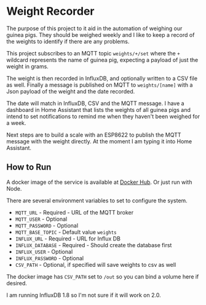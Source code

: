 # Weight Recorder

The purpose of this project to it aid in the automation of weighing our guinea pigs.
They should be weighed weekly and I like to keep a record of the weights to identify if there are any problems.

This project subscribes to an MQTT topic `weights/+/set` where the `+` wildcard represents the name of guinea pig, expecting a payload of just the weight in grams.

The weight is then recorded in InfluxDB, and optionally written to a CSV file as well.
Finally a message is published on MQTT to `weights/[name]` with a Json payload of the weight and the date recorded.

The date will match in InfluxDB, CSV and the MQTT message.
I have a dashboard in Home Assistant that lists the weights of all guinea pigs and intend to set notifications to remind me when they haven't been weighed for a week.

Next steps are to build a scale with an ESP8622 to publish the MQTT message with the weight directly.
At the moment I am typing it into Home Assistant.

## How to Run

A docker image of the service is available at [Docker Hub](https://hub.docker.com/r/ajackson3/weight-recorder).
Or just run with Node.

There are several environment variables to set to configure the system.

* `MQTT_URL` - Required - URL of the MQTT broker
* `MQTT_USER` - Optional
* `MQTT_PASSWORD` - Optional
* `MQTT_BASE_TOPIC` - Default value `weights`
* `INFLUX_URL` - Required - URL for Influx DB
* `INFLUX_DATABASE` - Required - Should create the database first
* `INFLUX_USER` - Optional
* `INFLUX_PASSWORD` - Optional
* `CSV_PATH` - Optional, if specified will save weights to csv as well

The docker image has `CSV_PATH` set to `/out` so you can bind a volume here if desired.

I am running InfluxDB 1.8 so I'm not sure if it will work on 2.0.
